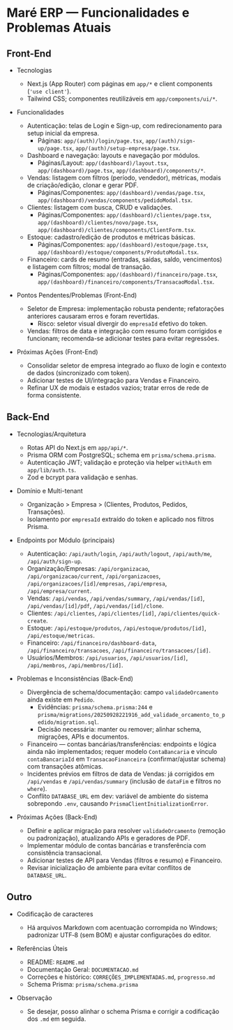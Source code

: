 # Maré ERP — Funcionalidades e Problemas Atuais

## Front-End

- Tecnologias
  - Next.js (App Router) com páginas em `app/*` e client components (`'use client'`).
  - Tailwind CSS; componentes reutilizáveis em `app/components/ui/*`.

- Funcionalidades
  - Autenticação: telas de Login e Sign-up, com redirecionamento para setup inicial da empresa.
    - Páginas: `app/(auth)/login/page.tsx`, `app/(auth)/sign-up/page.tsx`, `app/(auth)/setup-empresa/page.tsx`.
  - Dashboard e navegação: layouts e navegação por módulos.
    - Páginas/Layout: `app/(dashboard)/layout.tsx`, `app/(dashboard)/page.tsx`, `app/(dashboard)/components/*`.
  - Vendas: listagem com filtros (período, vendedor), métricas, modais de criação/edição, clonar e gerar PDF.
    - Páginas/Componentes: `app/(dashboard)/vendas/page.tsx`, `app/(dashboard)/vendas/components/pedidoModal.tsx`.
  - Clientes: listagem com busca, CRUD e validações.
    - Páginas/Componentes: `app/(dashboard)/clientes/page.tsx`, `app/(dashboard)/clientes/novo/page.tsx`, `app/(dashboard)/clientes/components/ClientForm.tsx`.
  - Estoque: cadastro/edição de produtos e métricas básicas.
    - Páginas/Componentes: `app/(dashboard)/estoque/page.tsx`, `app/(dashboard)/estoque/components/ProdutoModal.tsx`.
  - Financeiro: cards de resumo (entradas, saídas, saldo, vencimentos) e listagem com filtros; modal de transação.
    - Páginas/Componentes: `app/(dashboard)/financeiro/page.tsx`, `app/(dashboard)/financeiro/components/TransacaoModal.tsx`.

- Pontos Pendentes/Problemas (Front-End)
  - Seletor de Empresa: implementação robusta pendente; refatorações anteriores causaram erros e foram revertidas.
    - Risco: seletor visual divergir do `empresaId` efetivo do token.
  - Vendas: filtros de data e integração com resumo foram corrigidos e funcionam; recomenda-se adicionar testes para evitar regressões.

- Próximas Ações (Front-End)
  - Consolidar seletor de empresa integrado ao fluxo de login e contexto de dados (sincronizado com token).
  - Adicionar testes de UI/integração para Vendas e Financeiro.
  - Refinar UX de modais e estados vazios; tratar erros de rede de forma consistente.

## Back-End

- Tecnologias/Arquitetura
  - Rotas API do Next.js em `app/api/*`.
  - Prisma ORM com PostgreSQL; schema em `prisma/schema.prisma`.
  - Autenticação JWT; validação e proteção via helper `withAuth` em `app/lib/auth.ts`.
  - Zod e bcrypt para validação e senhas.

- Domínio e Multi-tenant
  - Organização > Empresa > (Clientes, Produtos, Pedidos, Transações).
  - Isolamento por `empresaId` extraído do token e aplicado nos filtros Prisma.

- Endpoints por Módulo (principais)
  - Autenticação: `/api/auth/login`, `/api/auth/logout`, `/api/auth/me`, `/api/auth/sign-up`.
  - Organização/Empresas: `/api/organizacao`, `/api/organizacao/current`, `/api/organizacoes`, `/api/organizacoes/[id]/empresas`, `/api/empresa`, `/api/empresa/current`.
  - Vendas: `/api/vendas`, `/api/vendas/summary`, `/api/vendas/[id]`, `/api/vendas/[id]/pdf`, `/api/vendas/[id]/clone`.
  - Clientes: `/api/clientes`, `/api/clientes/[id]`, `/api/clientes/quick-create`.
  - Estoque: `/api/estoque/produtos`, `/api/estoque/produtos/[id]`, `/api/estoque/metricas`.
  - Financeiro: `/api/financeiro/dashboard-data`, `/api/financeiro/transacoes`, `/api/financeiro/transacoes/[id]`.
  - Usuários/Membros: `/api/usuarios`, `/api/usuarios/[id]`, `/api/membros`, `/api/membros/[id]`.

- Problemas e Inconsistências (Back-End)
  - Divergência de schema/documentação: campo `validadeOrcamento` ainda existe em `Pedido`.
    - Evidências: `prisma/schema.prisma:244` e `prisma/migrations/20250928221916_add_validade_orcamento_to_pedido/migration.sql`.
    - Decisão necessária: manter ou remover; alinhar schema, migrações, APIs e documentos.
  - Financeiro — contas bancárias/transferências: endpoints e lógica ainda não implementados; requer modelo `ContaBancaria` e vínculo `contaBancariaId` em `TransacaoFinanceira` (confirmar/ajustar schema) com transações atômicas.
  - Incidentes prévios em filtros de data de Vendas: já corrigidos em `/api/vendas` e `/api/vendas/summary` (inclusão de `dataFim` e filtros no `where`).
  - Conflito `DATABASE_URL` em dev: variável de ambiente do sistema sobrepondo `.env`, causando `PrismaClientInitializationError`.

- Próximas Ações (Back-End)
  - Definir e aplicar migração para resolver `validadeOrcamento` (remoção ou padronização), atualizando APIs e geradores de PDF.
  - Implementar módulo de contas bancárias e transferência com consistência transacional.
  - Adicionar testes de API para Vendas (filtros e resumo) e Financeiro.
  - Revisar inicialização de ambiente para evitar conflitos de `DATABASE_URL`.

## Outro

- Codificação de caracteres
  - Há arquivos Markdown com acentuação corrompida no Windows; padronizar UTF‑8 (sem BOM) e ajustar configurações do editor.

- Referências Úteis
  - README: `README.md`
  - Documentação Geral: `DOCUMENTACAO.md`
  - Correções e histórico: `CORREÇÕES_IMPLEMENTADAS.md`, `progresso.md`
  - Schema Prisma: `prisma/schema.prisma`

- Observação
  - Se desejar, posso alinhar o schema Prisma e corrigir a codificação dos `.md` em seguida.
